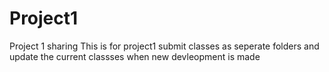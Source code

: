 # Project1
Project 1 sharing
This is for project1 submit classes as seperate folders and update the current classses when new devleopment is made
